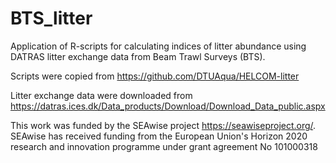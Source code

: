 # BTS_litter
Application of R-scripts for calculating indices of litter abundance using DATRAS litter exchange data from Beam Trawl Surveys (BTS).

Scripts were copied from https://github.com/DTUAqua/HELCOM-litter

Litter exchange data were downloaded from https://datras.ices.dk/Data_products/Download/Download_Data_public.aspx

This work was funded by the SEAwise project https://seawiseproject.org/. SEAwise has received funding from the European Union's Horizon 2020 research and innovation programme under grant agreement No 101000318
